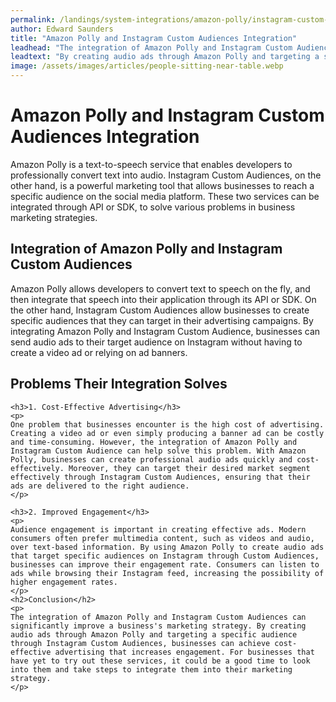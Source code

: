 ```yaml
---
permalink: /landings/system-integrations/amazon-polly/instagram-custom-audiences
author: Edward Saunders
title: "Amazon Polly and Instagram Custom Audiences Integration"
leadhead: "The integration of Amazon Polly and Instagram Custom Audiences can significantly improve a business's marketing strategy"
leadtext: "By creating audio ads through Amazon Polly and targeting a specific audience through Instagram Custom Audiences, businesses can achieve cost-effective advertising that increases engagement. For businesses that have yet to try out these services, it could be a good time to look into them and take steps to integrate them into their marketing strategy."
image: /assets/images/articles/people-sitting-near-table.webp
---
```

<div class="arttext">	<h1>Amazon Polly and Instagram Custom Audiences Integration</h1>
	<p>
	Amazon Polly is a text-to-speech service that enables developers to professionally convert text into audio. Instagram Custom Audiences, on the other hand, is a powerful marketing tool that allows businesses to reach a specific audience on the social media platform. These two services can be integrated through API or SDK, to solve various problems in business marketing strategies.
	</p>
	<h2>Integration of Amazon Polly and Instagram Custom Audiences</h2>
	<p>
	Amazon Polly allows developers to convert text to speech on the fly, and then integrate that speech into their application through its API or SDK. On the other hand, Instagram Custom Audiences allow businesses to create specific audiences that they can target in their advertising campaigns. By integrating Amazon Polly and Instagram Custom Audience, businesses can send audio ads to their target audience on Instagram without having to create a video ad or relying on ad banners.
	</p>
	<h2>Problems Their Integration Solves</h2>

	<h3>1. Cost-Effective Advertising</h3>
	<p>
	One problem that businesses encounter is the high cost of advertising. Creating a video ad or even simply producing a banner ad can be costly and time-consuming. However, the integration of Amazon Polly and Instagram Custom Audience can help solve this problem. With Amazon Polly, businesses can create professional audio ads quickly and cost-effectively. Moreover, they can target their desired market segment effectively through Instagram Custom Audiences, ensuring that their ads are delivered to the right audience.
	</p>

	<h3>2. Improved Engagement</h3>
	<p>
	Audience engagement is important in creating effective ads. Modern consumers often prefer multimedia content, such as videos and audio, over text-based information. By using Amazon Polly to create audio ads that target specific audiences on Instagram through Custom Audiences, businesses can improve their engagement rate. Consumers can listen to ads while browsing their Instagram feed, increasing the possibility of higher engagement rates.
	</p>
	<h2>Conclusion</h2>
	<p>
	The integration of Amazon Polly and Instagram Custom Audiences can significantly improve a business's marketing strategy. By creating audio ads through Amazon Polly and targeting a specific audience through Instagram Custom Audiences, businesses can achieve cost-effective advertising that increases engagement. For businesses that have yet to try out these services, it could be a good time to look into them and take steps to integrate them into their marketing strategy.
	</p>
</div>